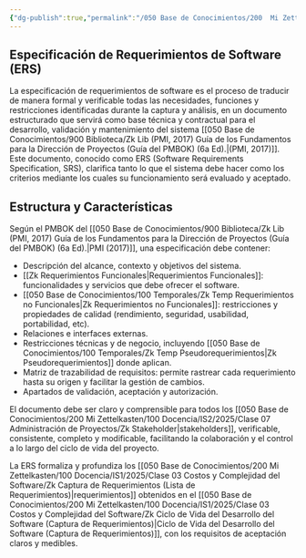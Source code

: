 ```yaml
---
{"dg-publish":true,"permalink":"/050 Base de Conocimientos/200  Mi Zettelkasten/100 Docencia/IS2/2025/Clase 07 Administración de Proyectos/Zk Gestión de Proyectos - Especificación de Requerimientos de Software (ERS)/","tags":["definir"]}
---
```


## Especificación de Requerimientos de Software (ERS)

La especificación de requerimientos de software es el proceso de traducir de manera formal y verificable todas las necesidades, funciones y restricciones identificadas durante la captura y análisis, en un documento estructurado que servirá como base técnica y contractual para el desarrollo, validación y mantenimiento del sistema [[050 Base de Conocimientos/900 Biblioteca/Zk Lib (PMI, 2017) Guía de los Fundamentos para la Dirección de Proyectos (Guía del PMBOK) (6a Ed).\|(PMI, 2017)]]. Este documento, conocido como ERS (Software Requirements Specification, SRS), clarifica tanto lo que el sistema debe hacer como los criterios mediante los cuales su funcionamiento será evaluado y aceptado.

## Estructura y Características

Según el PMBOK del [[050 Base de Conocimientos/900 Biblioteca/Zk Lib (PMI, 2017) Guía de los Fundamentos para la Dirección de Proyectos (Guía del PMBOK) (6a Ed).\|PMI (2017)]], una especificación debe contener:

- Descripción del alcance, contexto y objetivos del sistema.
- [[Zk Requerimientos Funcionales\|Requerimientos Funcionales]]: funcionalidades y servicios que debe ofrecer el software.
- [[050 Base de Conocimientos/100 Temporales/Zk Temp Requerimientos no Funcionales\|Zk Requerimientos no Funcionales]]: restricciones y propiedades de calidad (rendimiento, seguridad, usabilidad, portabilidad, etc).
- Relaciones e interfaces externas.
- Restricciones técnicas y de negocio, incluyendo [[050 Base de Conocimientos/100 Temporales/Zk Temp Pseudorequerimientos\|Zk Pseudorequerimientos]] donde aplican.
- Matriz de trazabilidad de requisitos: permite rastrear cada requerimiento hasta su origen y facilitar la gestión de cambios.
- Apartados de validación, aceptación y autorización.

El documento debe ser claro y comprensible para todos los [[050 Base de Conocimientos/200  Mi Zettelkasten/100 Docencia/IS2/2025/Clase 07 Administración de Proyectos/Zk Stakeholder\|stakeholders]], verificable, consistente, completo y modificable, facilitando la colaboración y el control a lo largo del ciclo de vida del proyecto.

La ERS formaliza y profundiza los [[050 Base de Conocimientos/200  Mi Zettelkasten/100 Docencia/IS1/2025/Clase 03 Costos y Complejidad del Software/Zk Captura de Requerimientos (Lista de Requerimientos)\|requerimientos]] obtenidos en el [[050 Base de Conocimientos/200  Mi Zettelkasten/100 Docencia/IS1/2025/Clase 03 Costos y Complejidad del Software/Zk Ciclo de Vida del Desarrollo del Software (Captura de Requerimientos)\|Ciclo de Vida del Desarrollo del Software (Captura de Requerimientos)]], con los requisitos de aceptación claros y medibles.
